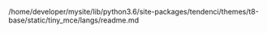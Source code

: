 /home/developer/mysite/lib/python3.6/site-packages/tendenci/themes/t8-base/static/tiny_mce/langs/readme.md